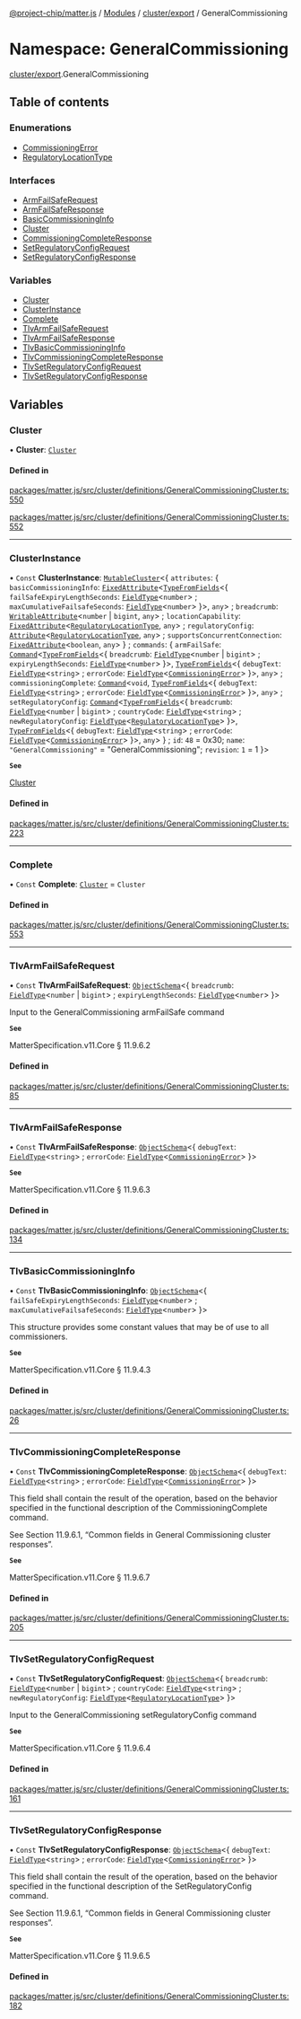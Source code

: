 [@project-chip/matter.js](../README.md) / [Modules](../modules.md) / [cluster/export](cluster_export.md) / GeneralCommissioning

# Namespace: GeneralCommissioning

[cluster/export](cluster_export.md).GeneralCommissioning

## Table of contents

### Enumerations

- [CommissioningError](../enums/cluster_export.GeneralCommissioning.CommissioningError.md)
- [RegulatoryLocationType](../enums/cluster_export.GeneralCommissioning.RegulatoryLocationType.md)

### Interfaces

- [ArmFailSafeRequest](../interfaces/cluster_export.GeneralCommissioning.ArmFailSafeRequest.md)
- [ArmFailSafeResponse](../interfaces/cluster_export.GeneralCommissioning.ArmFailSafeResponse.md)
- [BasicCommissioningInfo](../interfaces/cluster_export.GeneralCommissioning.BasicCommissioningInfo.md)
- [Cluster](../interfaces/cluster_export.GeneralCommissioning.Cluster.md)
- [CommissioningCompleteResponse](../interfaces/cluster_export.GeneralCommissioning.CommissioningCompleteResponse.md)
- [SetRegulatoryConfigRequest](../interfaces/cluster_export.GeneralCommissioning.SetRegulatoryConfigRequest.md)
- [SetRegulatoryConfigResponse](../interfaces/cluster_export.GeneralCommissioning.SetRegulatoryConfigResponse.md)

### Variables

- [Cluster](cluster_export.GeneralCommissioning.md#cluster)
- [ClusterInstance](cluster_export.GeneralCommissioning.md#clusterinstance)
- [Complete](cluster_export.GeneralCommissioning.md#complete)
- [TlvArmFailSafeRequest](cluster_export.GeneralCommissioning.md#tlvarmfailsaferequest)
- [TlvArmFailSafeResponse](cluster_export.GeneralCommissioning.md#tlvarmfailsaferesponse)
- [TlvBasicCommissioningInfo](cluster_export.GeneralCommissioning.md#tlvbasiccommissioninginfo)
- [TlvCommissioningCompleteResponse](cluster_export.GeneralCommissioning.md#tlvcommissioningcompleteresponse)
- [TlvSetRegulatoryConfigRequest](cluster_export.GeneralCommissioning.md#tlvsetregulatoryconfigrequest)
- [TlvSetRegulatoryConfigResponse](cluster_export.GeneralCommissioning.md#tlvsetregulatoryconfigresponse)

## Variables

### Cluster

• **Cluster**: [`Cluster`](../interfaces/cluster_export.GeneralCommissioning.Cluster.md)

#### Defined in

[packages/matter.js/src/cluster/definitions/GeneralCommissioningCluster.ts:550](https://github.com/project-chip/matter.js/blob/c0d55745d5279e16fdfaa7d2c564daa31e19c627/packages/matter.js/src/cluster/definitions/GeneralCommissioningCluster.ts#L550)

[packages/matter.js/src/cluster/definitions/GeneralCommissioningCluster.ts:552](https://github.com/project-chip/matter.js/blob/c0d55745d5279e16fdfaa7d2c564daa31e19c627/packages/matter.js/src/cluster/definitions/GeneralCommissioningCluster.ts#L552)

___

### ClusterInstance

• `Const` **ClusterInstance**: [`MutableCluster`](../interfaces/cluster_export.MutableCluster-1.md)\<\{ `attributes`: \{ `basicCommissioningInfo`: [`FixedAttribute`](../interfaces/cluster_export.FixedAttribute.md)\<[`TypeFromFields`](tlv_export.md#typefromfields)\<\{ `failSafeExpiryLengthSeconds`: [`FieldType`](../interfaces/tlv_export.FieldType.md)\<`number`\> ; `maxCumulativeFailsafeSeconds`: [`FieldType`](../interfaces/tlv_export.FieldType.md)\<`number`\>  }\>, `any`\> ; `breadcrumb`: [`WritableAttribute`](../interfaces/cluster_export.WritableAttribute.md)\<`number` \| `bigint`, `any`\> ; `locationCapability`: [`FixedAttribute`](../interfaces/cluster_export.FixedAttribute.md)\<[`RegulatoryLocationType`](../enums/cluster_export.GeneralCommissioning.RegulatoryLocationType.md), `any`\> ; `regulatoryConfig`: [`Attribute`](../interfaces/cluster_export.Attribute.md)\<[`RegulatoryLocationType`](../enums/cluster_export.GeneralCommissioning.RegulatoryLocationType.md), `any`\> ; `supportsConcurrentConnection`: [`FixedAttribute`](../interfaces/cluster_export.FixedAttribute.md)\<`boolean`, `any`\>  } ; `commands`: \{ `armFailSafe`: [`Command`](../interfaces/cluster_export.Command.md)\<[`TypeFromFields`](tlv_export.md#typefromfields)\<\{ `breadcrumb`: [`FieldType`](../interfaces/tlv_export.FieldType.md)\<`number` \| `bigint`\> ; `expiryLengthSeconds`: [`FieldType`](../interfaces/tlv_export.FieldType.md)\<`number`\>  }\>, [`TypeFromFields`](tlv_export.md#typefromfields)\<\{ `debugText`: [`FieldType`](../interfaces/tlv_export.FieldType.md)\<`string`\> ; `errorCode`: [`FieldType`](../interfaces/tlv_export.FieldType.md)\<[`CommissioningError`](../enums/cluster_export.GeneralCommissioning.CommissioningError.md)\>  }\>, `any`\> ; `commissioningComplete`: [`Command`](../interfaces/cluster_export.Command.md)\<`void`, [`TypeFromFields`](tlv_export.md#typefromfields)\<\{ `debugText`: [`FieldType`](../interfaces/tlv_export.FieldType.md)\<`string`\> ; `errorCode`: [`FieldType`](../interfaces/tlv_export.FieldType.md)\<[`CommissioningError`](../enums/cluster_export.GeneralCommissioning.CommissioningError.md)\>  }\>, `any`\> ; `setRegulatoryConfig`: [`Command`](../interfaces/cluster_export.Command.md)\<[`TypeFromFields`](tlv_export.md#typefromfields)\<\{ `breadcrumb`: [`FieldType`](../interfaces/tlv_export.FieldType.md)\<`number` \| `bigint`\> ; `countryCode`: [`FieldType`](../interfaces/tlv_export.FieldType.md)\<`string`\> ; `newRegulatoryConfig`: [`FieldType`](../interfaces/tlv_export.FieldType.md)\<[`RegulatoryLocationType`](../enums/cluster_export.GeneralCommissioning.RegulatoryLocationType.md)\>  }\>, [`TypeFromFields`](tlv_export.md#typefromfields)\<\{ `debugText`: [`FieldType`](../interfaces/tlv_export.FieldType.md)\<`string`\> ; `errorCode`: [`FieldType`](../interfaces/tlv_export.FieldType.md)\<[`CommissioningError`](../enums/cluster_export.GeneralCommissioning.CommissioningError.md)\>  }\>, `any`\>  } ; `id`: ``48`` = 0x30; `name`: ``"GeneralCommissioning"`` = "GeneralCommissioning"; `revision`: ``1`` = 1 }\>

**`See`**

[Cluster](cluster_export.GeneralCommissioning.md#cluster)

#### Defined in

[packages/matter.js/src/cluster/definitions/GeneralCommissioningCluster.ts:223](https://github.com/project-chip/matter.js/blob/c0d55745d5279e16fdfaa7d2c564daa31e19c627/packages/matter.js/src/cluster/definitions/GeneralCommissioningCluster.ts#L223)

___

### Complete

• `Const` **Complete**: [`Cluster`](../interfaces/cluster_export.GeneralCommissioning.Cluster.md) = `Cluster`

#### Defined in

[packages/matter.js/src/cluster/definitions/GeneralCommissioningCluster.ts:553](https://github.com/project-chip/matter.js/blob/c0d55745d5279e16fdfaa7d2c564daa31e19c627/packages/matter.js/src/cluster/definitions/GeneralCommissioningCluster.ts#L553)

___

### TlvArmFailSafeRequest

• `Const` **TlvArmFailSafeRequest**: [`ObjectSchema`](../classes/tlv_export.ObjectSchema.md)\<\{ `breadcrumb`: [`FieldType`](../interfaces/tlv_export.FieldType.md)\<`number` \| `bigint`\> ; `expiryLengthSeconds`: [`FieldType`](../interfaces/tlv_export.FieldType.md)\<`number`\>  }\>

Input to the GeneralCommissioning armFailSafe command

**`See`**

MatterSpecification.v11.Core § 11.9.6.2

#### Defined in

[packages/matter.js/src/cluster/definitions/GeneralCommissioningCluster.ts:85](https://github.com/project-chip/matter.js/blob/c0d55745d5279e16fdfaa7d2c564daa31e19c627/packages/matter.js/src/cluster/definitions/GeneralCommissioningCluster.ts#L85)

___

### TlvArmFailSafeResponse

• `Const` **TlvArmFailSafeResponse**: [`ObjectSchema`](../classes/tlv_export.ObjectSchema.md)\<\{ `debugText`: [`FieldType`](../interfaces/tlv_export.FieldType.md)\<`string`\> ; `errorCode`: [`FieldType`](../interfaces/tlv_export.FieldType.md)\<[`CommissioningError`](../enums/cluster_export.GeneralCommissioning.CommissioningError.md)\>  }\>

**`See`**

MatterSpecification.v11.Core § 11.9.6.3

#### Defined in

[packages/matter.js/src/cluster/definitions/GeneralCommissioningCluster.ts:134](https://github.com/project-chip/matter.js/blob/c0d55745d5279e16fdfaa7d2c564daa31e19c627/packages/matter.js/src/cluster/definitions/GeneralCommissioningCluster.ts#L134)

___

### TlvBasicCommissioningInfo

• `Const` **TlvBasicCommissioningInfo**: [`ObjectSchema`](../classes/tlv_export.ObjectSchema.md)\<\{ `failSafeExpiryLengthSeconds`: [`FieldType`](../interfaces/tlv_export.FieldType.md)\<`number`\> ; `maxCumulativeFailsafeSeconds`: [`FieldType`](../interfaces/tlv_export.FieldType.md)\<`number`\>  }\>

This structure provides some constant values that may be of use to all commissioners.

**`See`**

MatterSpecification.v11.Core § 11.9.4.3

#### Defined in

[packages/matter.js/src/cluster/definitions/GeneralCommissioningCluster.ts:26](https://github.com/project-chip/matter.js/blob/c0d55745d5279e16fdfaa7d2c564daa31e19c627/packages/matter.js/src/cluster/definitions/GeneralCommissioningCluster.ts#L26)

___

### TlvCommissioningCompleteResponse

• `Const` **TlvCommissioningCompleteResponse**: [`ObjectSchema`](../classes/tlv_export.ObjectSchema.md)\<\{ `debugText`: [`FieldType`](../interfaces/tlv_export.FieldType.md)\<`string`\> ; `errorCode`: [`FieldType`](../interfaces/tlv_export.FieldType.md)\<[`CommissioningError`](../enums/cluster_export.GeneralCommissioning.CommissioningError.md)\>  }\>

This field shall contain the result of the operation, based on the behavior specified in the functional
description of the CommissioningComplete command.

See Section 11.9.6.1, “Common fields in General Commissioning cluster responses”.

**`See`**

MatterSpecification.v11.Core § 11.9.6.7

#### Defined in

[packages/matter.js/src/cluster/definitions/GeneralCommissioningCluster.ts:205](https://github.com/project-chip/matter.js/blob/c0d55745d5279e16fdfaa7d2c564daa31e19c627/packages/matter.js/src/cluster/definitions/GeneralCommissioningCluster.ts#L205)

___

### TlvSetRegulatoryConfigRequest

• `Const` **TlvSetRegulatoryConfigRequest**: [`ObjectSchema`](../classes/tlv_export.ObjectSchema.md)\<\{ `breadcrumb`: [`FieldType`](../interfaces/tlv_export.FieldType.md)\<`number` \| `bigint`\> ; `countryCode`: [`FieldType`](../interfaces/tlv_export.FieldType.md)\<`string`\> ; `newRegulatoryConfig`: [`FieldType`](../interfaces/tlv_export.FieldType.md)\<[`RegulatoryLocationType`](../enums/cluster_export.GeneralCommissioning.RegulatoryLocationType.md)\>  }\>

Input to the GeneralCommissioning setRegulatoryConfig command

**`See`**

MatterSpecification.v11.Core § 11.9.6.4

#### Defined in

[packages/matter.js/src/cluster/definitions/GeneralCommissioningCluster.ts:161](https://github.com/project-chip/matter.js/blob/c0d55745d5279e16fdfaa7d2c564daa31e19c627/packages/matter.js/src/cluster/definitions/GeneralCommissioningCluster.ts#L161)

___

### TlvSetRegulatoryConfigResponse

• `Const` **TlvSetRegulatoryConfigResponse**: [`ObjectSchema`](../classes/tlv_export.ObjectSchema.md)\<\{ `debugText`: [`FieldType`](../interfaces/tlv_export.FieldType.md)\<`string`\> ; `errorCode`: [`FieldType`](../interfaces/tlv_export.FieldType.md)\<[`CommissioningError`](../enums/cluster_export.GeneralCommissioning.CommissioningError.md)\>  }\>

This field shall contain the result of the operation, based on the behavior specified in the functional
description of the SetRegulatoryConfig command.

See Section 11.9.6.1, “Common fields in General Commissioning cluster responses”.

**`See`**

MatterSpecification.v11.Core § 11.9.6.5

#### Defined in

[packages/matter.js/src/cluster/definitions/GeneralCommissioningCluster.ts:182](https://github.com/project-chip/matter.js/blob/c0d55745d5279e16fdfaa7d2c564daa31e19c627/packages/matter.js/src/cluster/definitions/GeneralCommissioningCluster.ts#L182)

